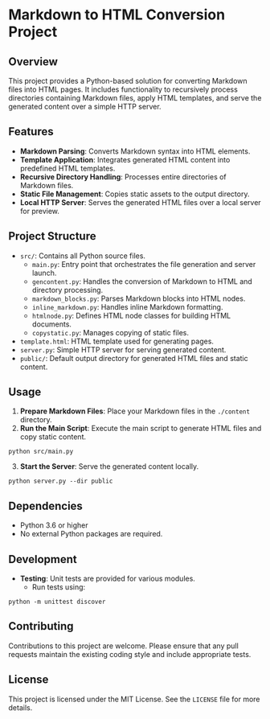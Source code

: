 # Markdown to HTML Conversion Project

## Overview
This project provides a Python-based solution for converting Markdown files into HTML pages. It includes functionality to recursively process directories containing Markdown files, apply HTML templates, and serve the generated content over a simple HTTP server.

## Features
- **Markdown Parsing**: Converts Markdown syntax into HTML elements.
- **Template Application**: Integrates generated HTML content into predefined HTML templates.
- **Recursive Directory Handling**: Processes entire directories of Markdown files.
- **Static File Management**: Copies static assets to the output directory.
- **Local HTTP Server**: Serves the generated HTML files over a local server for preview.

## Project Structure
- `src/`: Contains all Python source files.
  - `main.py`: Entry point that orchestrates the file generation and server launch.
  - `gencontent.py`: Handles the conversion of Markdown to HTML and directory processing.
  - `markdown_blocks.py`: Parses Markdown blocks into HTML nodes.
  - `inline_markdown.py`: Handles inline Markdown formatting.
  - `htmlnode.py`: Defines HTML node classes for building HTML documents.
  - `copystatic.py`: Manages copying of static files.
- `template.html`: HTML template used for generating pages.
- `server.py`: Simple HTTP server for serving generated content.
- `public/`: Default output directory for generated HTML files and static content.

## Usage
1. **Prepare Markdown Files**: Place your Markdown files in the `./content` directory.
2. **Run the Main Script**: Execute the main script to generate HTML files and copy static content.

```shell
python src/main.py
```

3. **Start the Server**: Serve the generated content locally.

```shell
python server.py --dir public
```


## Dependencies
- Python 3.6 or higher
- No external Python packages are required.

## Development
- **Testing**: Unit tests are provided for various modules.
  - Run tests using:

  
```shell
python -m unittest discover
```


## Contributing
Contributions to this project are welcome. Please ensure that any pull requests maintain the existing coding style and include appropriate tests.

## License
This project is licensed under the MIT License. See the `LICENSE` file for more details.